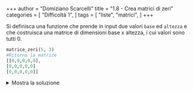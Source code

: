 +++
author = "Domiziano Scarcelli"
title = "1.8 - Crea matrici di zeri"
categories = [
    "Difficoltà 1",
]
tags = [
    "liste",
    "matrici",
]
+++

Si definisca una funzione che prende in input due valori `base` ed `altezza` e che costruisca una matrice di dimensioni base x altezza, i cui valori sono tutti 0. 

```python
matrice_zeri(5, 3)
#Ritorna la matrice
[[0,0,0,0,0],
[0,0,0,0,0]
[0,0,0,0,0]]
```

<details>
<summary>Mostra la soluzione</summary>

>TODO: da inserire

</details>
